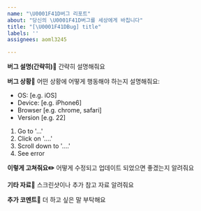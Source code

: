 ```yaml
---
name: "\U0001F41D버그 리포트"
about: "당신의 \U0001F41D버그를 세상에게 바칩니다"
title: "[\U0001F41DBug] title"
labels: ''
assignees: aoml3245

---
```


**버그 설명(간략히)📝**
간략히 설명해줘요

**버그 상황🎯**
어떤 상황에 어떻게 행동해야 하는지 설명해줘요:
 - OS: [e.g. iOS]
 - Device: [e.g. iPhone6]
 - Browser [e.g. chrome, safari]
 - Version [e.g. 22]
1. Go to '...'
2. Click on '....'
3. Scroll down to '....'
4. See error

**이렇게 고쳐줘요✏️**
어떻게 수정되고 업데이트 되었으면 좋겠는지 알려줘요

**기타 자료📎**
스크린샷이나 추가 참고 자료 알려줘요

**추가 코멘트🧾**
더 하고 싶은 말 부탁해요
